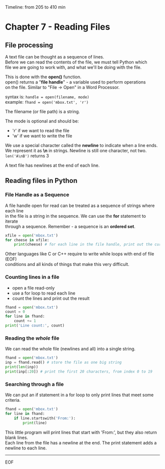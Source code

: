 Timeline: from 205 to 410 min

# Chapter 7 - Reading Files

## File processing

A text file can be thought as a sequence of lines.  
Before we can read the contents of the file, we must tell Python which  
file we are going to work with, and what we'll be doing with the file.  
  
This is done with the **open()** function.  
open() returns a "**file handle**" - a variable used to perform operations  
on the file. Similar to "File -> Open" in a Word Processor.  
  
syntax is: `handle = open(filename, mode)`  
example: `fhand = open('mbox.txt', 'r')`  

The filename (or file path) is a string.  

The mode is optional and should be:
- 'r' if we want to read the file 
- 'w' if we want to write the file
  
We use a special character called the **newline** to indicate when a line ends.  
We represent it as **\n** in strings. Newline is still one character, not two.
`len('A\nB')` returns 3  
  
A text file has newlines at the end of each line.  

## Reading files in Python

### File Handle as a Sequence

A file handle open for read can be treated as a sequence of strings where each line  
in the file is a string in the sequence. We can use the **for** statement to iterate  
through a sequence. Remember - a sequence is an **ordered set**.

```py
xfile = open('mbox.txt')
for cheese in xfile:
    print(cheese) # for each line in the file handle, print out the current line 
```

Other languages like C or C++ require to write while loops with end of file (EOF)  
conditions and all kinds of things that make this very difficult.
  
### Counting lines in a file

- open a file read-only
- use a for loop to read each line
- count the lines and print out the result

```py
fhand = open('mbox.txt')
count = 0
for line in fhand:
    count += 1
print('Line count:', count)
```

### Reading the *whole* file

We can read the whole file (newlines and all) into a single string.
```py
fhand = open('mbox.txt')
inp = fhand.read() # store the file as one big string
print(len(inp))
print(inp[:20]) # print the first 20 characters, from index 0 to 19
```

### Searching through a file

We can put an if statement in a for loop to only print lines that meet some criteria.
```py
fhand = open('mbox.txt')
for line in fhand:
    if line.startswith('From:'):
        print(line)
```
This little program will print lines that start with 'From:', but they also return blank lines.  
Each line from the file has a newline at the end. The print statement adds a newline to each line.  
  







---
EOF